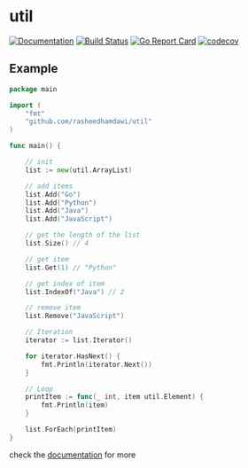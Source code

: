 

# util
[![Documentation](https://godoc.org/https://github.com/rasheedhamdawi/util?status.svg)](https://godoc.org/github.com/rasheedhamdawi/util)
[![Build Status](https://travis-ci.org/rasheedhamdawi/util.svg?branch=master)](https://travis-ci.org/rasheedhamdawi/util)
[![Go Report Card](https://goreportcard.com/badge/github.com/rasheedhamdawi/util)](https://goreportcard.com/report/github.com/rasheedhamdawi/util)
[![codecov](https://codecov.io/gh/rasheedhamdawi/util/branch/master/graph/badge.svg)](https://codecov.io/gh/rasheedhamdawi/util)



## Example

```go
package main

import (
	"fmt"
	"github.com/rasheedhamdawi/util"
)

func main() {

	// init
	list := new(util.ArrayList)

	// add items
	list.Add("Go")
	list.Add("Python")
	list.Add("Java")
	list.Add("JavaScript")

	// get the length of the list
	list.Size() // 4

	// get item
	list.Get(1) // "Python"

	// get index of item
	list.IndexOf("Java") // 2

	// remove item
	list.Remove("JavaScript")

	// Iteration
	iterator := list.Iterator()

	for iterator.HasNext() {
		fmt.Println(iterator.Next())
	}

	// Loop
	printItem := func(_ int, item util.Element) {
		fmt.Println(item)
	}

	list.ForEach(printItem)
}

```
check the [documentation](https://godoc.org/github.com/rasheedhamdawi/util) for more
